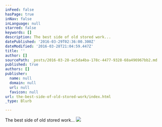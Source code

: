 ```yaml
---
inFeed: false
hasPage: true
inNav: false
inLanguage: null
starred: false
keywords: []
description: The best side of old stored work...
datePublished: '2016-03-29T02:36:00.300Z'
dateModified: '2016-03-28T21:04:59.447Z'
title: ''
author: []
sourcePath: _posts/2016-03-28-ac5da4ba-178c-4477-9328-68a496967bb2.md
published: true
authors: []
publisher:
  name: null
  domain: null
  url: null
  favicon: null
url: the-best-side-of-old-stored-work/index.html
_type: Blurb

---
```

The best side of old stored work...
![](https://the-grid-user-content.s3-us-west-2.amazonaws.com/b7fd03d5-8c82-48c6-843d-dd09bb5cb970.jpg)